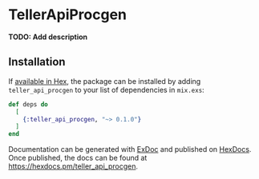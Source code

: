 # TellerApiProcgen

**TODO: Add description**

## Installation

If [available in Hex](https://hex.pm/docs/publish), the package can be installed
by adding `teller_api_procgen` to your list of dependencies in `mix.exs`:

```elixir
def deps do
  [
    {:teller_api_procgen, "~> 0.1.0"}
  ]
end
```

Documentation can be generated with [ExDoc](https://github.com/elixir-lang/ex_doc)
and published on [HexDocs](https://hexdocs.pm). Once published, the docs can
be found at <https://hexdocs.pm/teller_api_procgen>.

